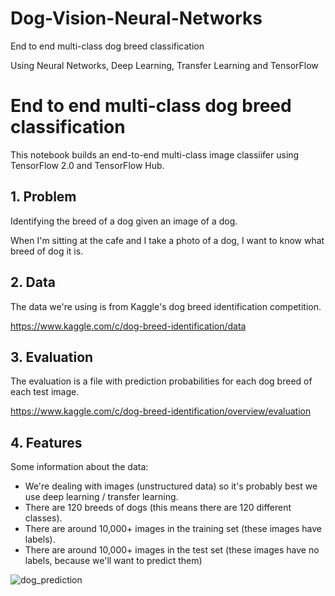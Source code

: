 # Dog-Vision-Neural-Networks
End to end multi-class dog breed classification

Using Neural Networks, Deep Learning, Transfer Learning and TensorFlow

# End to end multi-class dog breed classification

This notebook builds an end-to-end multi-class image classiifer using TensorFlow 2.0 and TensorFlow Hub.

## 1. Problem

Identifying the breed of a dog given an image of a dog.

When I'm sitting at the cafe and I take a photo of a dog, I want to know what breed of dog it is.

## 2. Data

The data we're using is from Kaggle's dog breed identification competition.

https://www.kaggle.com/c/dog-breed-identification/data

## 3. Evaluation
The evaluation is a file with prediction probabilities for each dog breed of each test image.

https://www.kaggle.com/c/dog-breed-identification/overview/evaluation

## 4. Features

Some information about the data:
* We're dealing with images (unstructured data) so it's probably best we use deep learning / transfer learning.
* There are 120 breeds of dogs (this means there are 120 different classes).
* There are around 10,000+ images in the training set (these images have labels).
* There are around 10,000+ images in the test set (these images have no labels, because we'll want to predict them)


![dog_prediction](https://user-images.githubusercontent.com/26466300/156098758-d00c7cc8-02fa-4df4-8903-ecadf9beb6a8.png)
